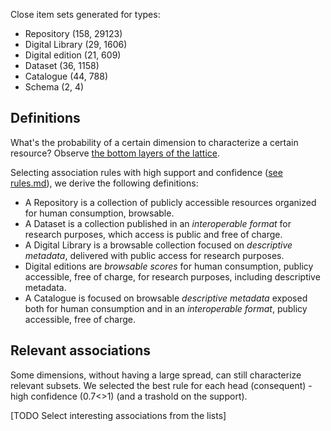 Close item sets generated for types:
- Repository (158, 29123)
- Digital Library (29, 1606)
- Digital edition (21, 609)
- Dataset (36, 1158)
- Catalogue (44, 788)
- Schema (2, 4)

## Definitions
What's the probability of a certain dimension to characterize a certain resource?
Observe [the bottom layers of the lattice](layers.md).

Selecting association rules with high support and confidence ([see rules.md](rules.md)), we derive the following definitions:
- A Repository is a collection of publicly accessible resources organized for human consumption, browsable.
- A Dataset is a collection published in an *interoperable format* for research purposes, which access is public and free of charge.
- A Digital Library is a browsable collection focused on *descriptive metadata*, delivered with public access for research purposes.
- Digital editions are *browsable scores* for human consumption, publicy accessible, free of charge, for research purposes, including descriptive metadata.
- A Catalogue is focused on browsable *descriptive metadata* exposed both for human consumption and in an *interoperable format*, publicy accessible, free of charge.


## Relevant associations
Some dimensions, without having a large spread, can still characterize relevant subsets.
We selected the best rule for each head (consequent) - high confidence (0.7<>1) (and a trashold on the support).

[TODO Select interesting associations from the lists]
